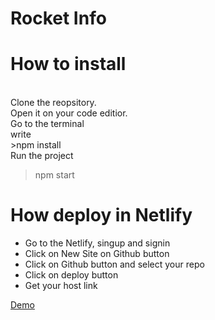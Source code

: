 # Rocket Info

# How to install
<br/>
Clone the reopsitory.
<br/>
Open it on your code editior.
<br/>
Go to the terminal
<br/>
write 
<br/>
>npm install
<br/>
Run the project 

>npm start

# How deploy in Netlify

* Go to the Netlify, singup and signin
* Click on New Site on Github button
* Click on Github button and select your repo
* Click on deploy button
* Get your host link

[Demo](https://silly-beaver-3cd8c0.netlify.app/)
